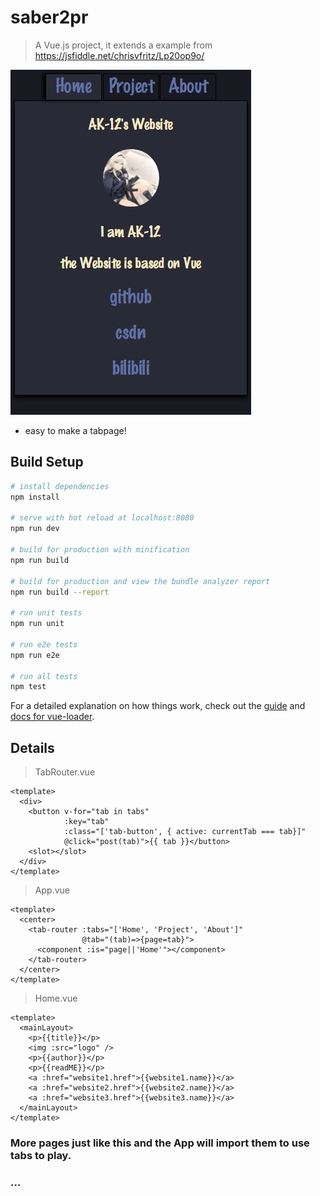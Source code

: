 # saber2pr

> A Vue.js project, it extends a example from https://jsfiddle.net/chrisvfritz/Lp20op9o/   
   
   ![loadingImage...](https://github.com/Saber2pr/MyWeb/blob/master/resource/Vue.jpg)

* easy to make a tabpage!

## Build Setup

``` bash
# install dependencies
npm install

# serve with hot reload at localhost:8080
npm run dev

# build for production with minification
npm run build

# build for production and view the bundle analyzer report
npm run build --report

# run unit tests
npm run unit

# run e2e tests
npm run e2e

# run all tests
npm test
```

For a detailed explanation on how things work, check out the [guide](http://vuejs-templates.github.io/webpack/) and [docs for vue-loader](http://vuejs.github.io/vue-loader).

## Details
> TabRouter.vue   
```vue
<template>
  <div>
    <button v-for="tab in tabs"
            :key="tab"
            :class="['tab-button', { active: currentTab === tab}]"
            @click="post(tab)">{{ tab }}</button>
    <slot></slot>
  </div>
</template>

```
> App.vue
```vue
<template>
  <center>
    <tab-router :tabs="['Home', 'Project', 'About']"
                @tab="(tab)=>{page=tab}">
      <component :is="page||'Home'"></component>
    </tab-router>
  </center>
</template>
```
> Home.vue
```vue
<template>
  <mainLayout>
    <p>{{title}}</p>
    <img :src="logo" />
    <p>{{author}}</p>
    <p>{{readME}}</p>
    <a :href="website1.href">{{website1.name}}</a>
    <a :href="website2.href">{{website2.name}}</a>
    <a :href="website3.href">{{website3.name}}</a>
  </mainLayout>
</template>
```
### More pages just like this and the App will import them to use tabs to play.
### ...

